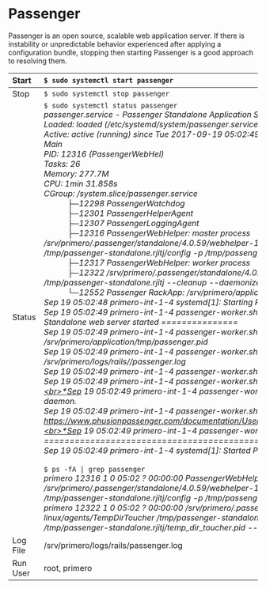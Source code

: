 # Passenger

Passenger is an open source, scalable web application server. If there is instability or unpredictable behavior experienced after applying a configuration bundle, stopping then starting Passenger is a good approach to resolving them.

| Start | `$ sudo systemctl start passenger` |
| :--- | :--- |
| Stop | `$ sudo systemctl stop passenger` |
| Status | `$ sudo systemctl status passenger`<br>*passenger.service - Passenger Standalone Application Server*<br>*Loaded: loaded (/etc/systemd/system/passenger.service; enabled; vendor preset: enabled)*<br>*Active: active (running) since Tue 2017-09-19 05:02:49 UTC; 10h ago*<br>*Main*<br>*PID: 12316 (PassengerWebHel)*<br>*Tasks: 26*<br>*Memory: 277.7M*<br>*CPU: 1min 31.858s*<br>*CGroup: /system.slice/passenger.service*<br>*&emsp;&emsp;&emsp;├─12298 PassengerWatchdog*<br>*&emsp;&emsp;&emsp;├─12301 PassengerHelperAgent*<br>*&emsp;&emsp;&emsp;├─12307 PassengerLoggingAgent*<br>*&emsp;&emsp;&emsp;├─12316 PassengerWebHelper: master process /srv/primero/.passenger/standalone/4.0.59/webhelper-1.6.2-x86_64-linux/PassengerWebHelper -c /tmp/passenger-standalone.rjitj/config -p /tmp/passenger-*<br>*&emsp;&emsp;&emsp;├─12317 PassengerWebHelper: worker process*<br>*&emsp;&emsp;&emsp;├─12322 /srv/primero/.passenger/standalone/4.0.59/support-x86_64-linux/agents/TempDirToucher /tmp/passenger-standalone.rjitj --cleanup --daemonize --pid-file /tmp/passenger-standalone.rjitj/tem*<br>*&emsp;&emsp;&emsp;└─12552 Passenger RackApp: /srv/primero/application*<br>*Sep 19 05:02:48 primero-int-1-4 systemd[1]: Starting Passenger Standalone Application Server...*<br>*Sep 19 05:02:49 primero-int-1-4 passenger-worker.sh[12161]: =============== Phusion Passenger Standalone web server started ===============*<br>*Sep 19 05:02:49 primero-int-1-4 passenger-worker.sh[12161]: PID file: /srv/primero/application/tmp/passenger.pid*<br>*Sep 19 05:02:49 primero-int-1-4 passenger-worker.sh[12161]: Log file: /srv/primero/logs/rails//passenger.log*<br>*Sep 19 05:02:49 primero-int-1-4 passenger-worker.sh[12161]: Environment: production*<br>*Sep 19 05:02:49 primero-int-1-4 passenger-worker.sh[12161]: Accessible via: http://127.0.0.1:4000/*<br>*Sep 19 05:02:49 primero-int-1-4 passenger-worker.sh[12161]: Serving in the background as a daemon.*<br>*Sep 19 05:02:49 primero-int-1-4 passenger-worker.sh[12161]: Problems? Check https://www.phusionpassenger.com/documentation/Users%20guide%20Standalone.html#troubleshooting*<br>*Sep 19 05:02:49 primero-int-1-4 passenger-worker.sh[12161]: ===============================================================================*<br>*Sep 19 05:02:49 primero-int-1-4 systemd[1]: Started Passenger Standalone Application Server.*<br><br>`$ ps -fA \| grep passenger`<br>*primero  12316     1  0 05:02 ?        00:00:00 PassengerWebHelper: master process /srv/primero/.passenger/standalone/4.0.59/webhelper-1.6.2-x86_64-linux/PassengerWebHelper -c /tmp/passenger-standalone.rjitj/config -p /tmp/passenger-standalone.rjitj/*<br>*primero  12322     1  0 05:02 ?        00:00:00 /srv/primero/.passenger/standalone/4.0.59/support-x86_64-linux/agents/TempDirToucher /tmp/passenger-standalone.rjitj --cleanup --daemonize --pid-file /tmp/passenger-standalone.rjitj/temp_dir_toucher.pid --log-file /srv/primero/logs/rails//passenger.log*|
| Log File | /srv/primero/logs/rails/passenger.log |
| Run User | root, primero |



